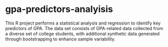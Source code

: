 # gpa-predictors-analyisis
This R project performs a statistical analysis and regression to identify key predictors of GPA. The data set consists of  GPA-related data collected from a diverse set of college students, with additional synthetic data generated through bootstrapping to enhance sample variability. 
